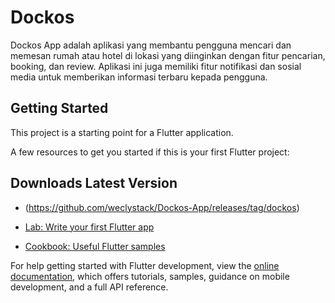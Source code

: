 # Dockos

Dockos App adalah aplikasi yang membantu pengguna mencari dan memesan rumah atau hotel di lokasi yang diinginkan dengan fitur pencarian, booking, dan review. Aplikasi ini juga memiliki fitur notifikasi dan sosial media untuk memberikan informasi terbaru kepada pengguna.

## Getting Started

This project is a starting point for a Flutter application.

A few resources to get you started if this is your first Flutter project:

## Downloads Latest Version
- (https://github.com/weclystack/Dockos-App/releases/tag/dockos)

- [Lab: Write your first Flutter app](https://docs.flutter.dev/get-started/codelab)
- [Cookbook: Useful Flutter samples](https://docs.flutter.dev/cookbook)

For help getting started with Flutter development, view the
[online documentation](https://docs.flutter.dev/), which offers tutorials,
samples, guidance on mobile development, and a full API reference.
